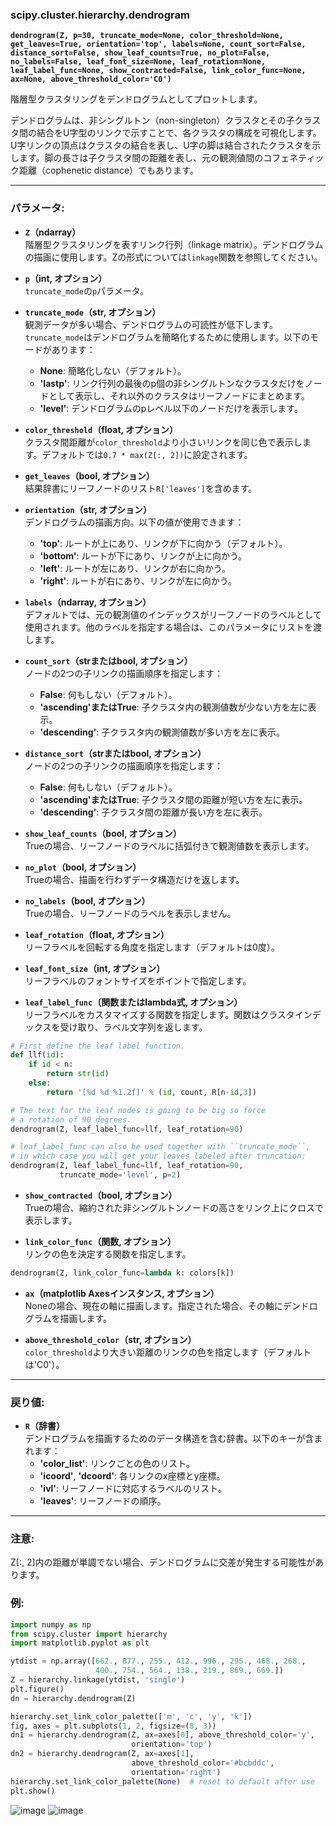 ### scipy.cluster.hierarchy.dendrogram

**`dendrogram(Z, p=30, truncate_mode=None, color_threshold=None, get_leaves=True, orientation='top', labels=None, count_sort=False, distance_sort=False, show_leaf_counts=True, no_plot=False, no_labels=False, leaf_font_size=None, leaf_rotation=None, leaf_label_func=None, show_contracted=False, link_color_func=None, ax=None, above_threshold_color='C0')`**  

階層型クラスタリングをデンドログラムとしてプロットします。

デンドログラムは、非シングルトン（non-singleton）クラスタとその子クラスタ間の結合をU字型のリンクで示すことで、各クラスタの構成を可視化します。U字リンクの頂点はクラスタの結合を表し、U字の脚は結合されたクラスタを示します。脚の長さは子クラスタ間の距離を表し、元の観測値間のコフェネティック距離（cophenetic distance）でもあります。

---

### パラメータ:

- **`Z`（ndarray）**  
  階層型クラスタリングを表すリンク行列（linkage matrix）。デンドログラムの描画に使用します。Zの形式については`linkage`関数を参照してください。

- **`p`（int, オプション）**  
  `truncate_mode`の`p`パラメータ。

- **`truncate_mode`（str, オプション）**  
  観測データが多い場合、デンドログラムの可読性が低下します。`truncate_mode`はデンドログラムを簡略化するために使用します。以下のモードがあります：  
  - **None**: 簡略化しない（デフォルト）。  
  - **'lastp'**: リンク行列の最後のp個の非シングルトンなクラスタだけをノードとして表示し、それ以外のクラスタはリーフノードにまとめます。  
  - **'level'**: デンドログラムのpレベル以下のノードだけを表示します。

- **`color_threshold`（float, オプション）**  
  クラスタ間距離が`color_threshold`より小さいリンクを同じ色で表示します。デフォルトでは`0.7 * max(Z[:, 2])`に設定されます。

- **`get_leaves`（bool, オプション）**  
  結果辞書にリーフノードのリスト`R['leaves']`を含めます。

- **`orientation`（str, オプション）**  
  デンドログラムの描画方向。以下の値が使用できます：  
  - **'top'**: ルートが上にあり、リンクが下に向かう（デフォルト）。  
  - **'bottom'**: ルートが下にあり、リンクが上に向かう。  
  - **'left'**: ルートが左にあり、リンクが右に向かう。  
  - **'right'**: ルートが右にあり、リンクが左に向かう。

- **`labels`（ndarray, オプション）**  
  デフォルトでは、元の観測値のインデックスがリーフノードのラベルとして使用されます。他のラベルを指定する場合は、このパラメータにリストを渡します。

- **`count_sort`（strまたはbool, オプション）**  
  ノードの2つの子リンクの描画順序を指定します：  
  - **False**: 何もしない（デフォルト）。  
  - **'ascending'またはTrue**: 子クラスタ内の観測値数が少ない方を左に表示。  
  - **'descending'**: 子クラスタ内の観測値数が多い方を左に表示。

- **`distance_sort`（strまたはbool, オプション）**  
  ノードの2つの子リンクの描画順序を指定します：  
  - **False**: 何もしない（デフォルト）。  
  - **'ascending'またはTrue**: 子クラスタ間の距離が短い方を左に表示。  
  - **'descending'**: 子クラスタ間の距離が長い方を左に表示。

- **`show_leaf_counts`（bool, オプション）**  
  Trueの場合、リーフノードのラベルに括弧付きで観測値数を表示します。

- **`no_plot`（bool, オプション）**  
  Trueの場合、描画を行わずデータ構造だけを返します。

- **`no_labels`（bool, オプション）**  
  Trueの場合、リーフノードのラベルを表示しません。

- **`leaf_rotation`（float, オプション）**  
  リーフラベルを回転する角度を指定します（デフォルトは0度）。

- **`leaf_font_size`（int, オプション）**  
  リーフラベルのフォントサイズをポイントで指定します。

- **`leaf_label_func`（関数またはlambda式, オプション）**  
  リーフラベルをカスタマイズする関数を指定します。関数はクラスタインデックスを受け取り、ラベル文字列を返します。

```python
# First define the leaf label function.
def llf(id):
    if id < n:
        return str(id)
    else:
        return '[%d %d %1.2f]' % (id, count, R[n-id,3])

# The text for the leaf nodes is going to be big so force
# a rotation of 90 degrees.
dendrogram(Z, leaf_label_func=llf, leaf_rotation=90)

# leaf_label_func can also be used together with ``truncate_mode``,
# in which case you will get your leaves labeled after truncation:
dendrogram(Z, leaf_label_func=llf, leaf_rotation=90,
           truncate_mode='level', p=2)
```

- **`show_contracted`（bool, オプション）**  
  Trueの場合、縮約された非シングルトンノードの高さをリンク上にクロスで表示します。

- **`link_color_func`（関数, オプション）**  
  リンクの色を決定する関数を指定します。
```python
dendrogram(Z, link_color_func=lambda k: colors[k])
```

- **`ax`（matplotlib Axesインスタンス, オプション）**  
  Noneの場合、現在の軸に描画します。指定された場合、その軸にデンドログラムを描画します。

- **`above_threshold_color`（str, オプション）**  
  `color_threshold`より大きい距離のリンクの色を指定します（デフォルトは'C0'）。

---

### 戻り値:

- **`R`（辞書）**  
  デンドログラムを描画するためのデータ構造を含む辞書。以下のキーが含まれます：  
  - **'color_list'**: リンクごとの色のリスト。  
  - **'icoord'**, **'dcoord'**: 各リンクのx座標とy座標。  
  - **'ivl'**: リーフノードに対応するラベルのリスト。  
  - **'leaves'**: リーフノードの順序。

---

### 注意:
Z[:, 2]内の距離が単調でない場合、デンドログラムに交差が発生する可能性があります。

### 例:
```python
import numpy as np
from scipy.cluster import hierarchy
import matplotlib.pyplot as plt
```
```python
ytdist = np.array([662., 877., 255., 412., 996., 295., 468., 268.,
                   400., 754., 564., 138., 219., 869., 669.])
Z = hierarchy.linkage(ytdist, 'single')
plt.figure()
dn = hierarchy.dendrogram(Z)
```
```python
hierarchy.set_link_color_palette(['m', 'c', 'y', 'k'])
fig, axes = plt.subplots(1, 2, figsize=(8, 3))
dn1 = hierarchy.dendrogram(Z, ax=axes[0], above_threshold_color='y',
                           orientation='top')
dn2 = hierarchy.dendrogram(Z, ax=axes[1],
                           above_threshold_color='#bcbddc',
                           orientation='right')
hierarchy.set_link_color_palette(None)  # reset to default after use
plt.show()
```
![image](https://github.com/user-attachments/assets/b327f0b1-a43d-4dd2-9f95-9a89d415f8d2)
![image](https://github.com/user-attachments/assets/d41b5a8d-447d-48cb-b1f6-c4ae0cd0ec4d)
